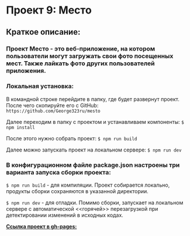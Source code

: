# Проект 9: Место
## Краткое описание:

### Проект Место - это веб-приложение, на котором пользователи могут загружать свои фото посещенных мест. Также лайкать фото других пользователей приложения. 

### Локальная установка:
В командной строке перейдите в папку, где будет развернут проект. После чего скопируйте его с GitHub:
`https://github.com/George323ru/mesto`

Далее переходим в папку с проектом и устанавливаем компоненты:
`$ npm install`

После этого нужно собрать проект:
`$ npm run build`

Далее можно запускать проект на локальном сервере:
`$ npm run dev`

### В конфигурационном файле package.json настроены три варианта запуска сборки проекта:
`$ npm run build` - для компиляции. Проект собирается локально, продукты сборки сохраняются в указанной директории.

`$ npm run dev` - для отладки. Помимо сборки, запускает на локальном сервере с автоматической <<горячей>> перезагрузкой при детектировании изменений в исходных кодах.

**[Ссылка проект в gh-pages:](https://george323ru.github.io/mesto/index.html)**
